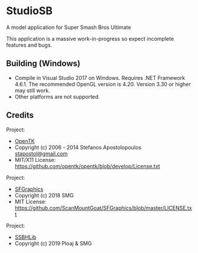 # StudioSB
A model application for Super Smash Bros Ultimate

This application is a massive work-in-progress so expect incomplete features and bugs.

## Building (Windows)
* Compile in Visual Studio 2017 on Windows. Requires .NET Framework 4.6.1. The recommended OpenGL version is 4.20. Version 3.30 or higher may still work.
* Other platforms are not supported.

## Credits
Project:
* [OpenTK](https://github.com/opentk/opentk)
* Copyright (c) 2006 - 2014 Stefanos Apostolopoulos <stapostol@gmail.com>
* MIT/X11 License: https://github.com/opentk/opentk/blob/develop/License.txt

Project:
* [SFGraphics](https://github.com/ScanMountGoat/SFGraphics)
* Copyright (c) 2018 SMG
* MIT License: https://github.com/ScanMountGoat/SFGraphics/blob/master/LICENSE.txt

Project:
* [SSBHLib](https://github.com/Ploaj/CrossMod)
* Copyright (c) 2019 Ploaj & SMG
